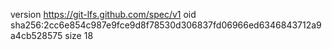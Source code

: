 version https://git-lfs.github.com/spec/v1
oid sha256:2cc6e854c987e9fce9d8f78530d306837fd06966ed6346843712a9a4cb528575
size 18
